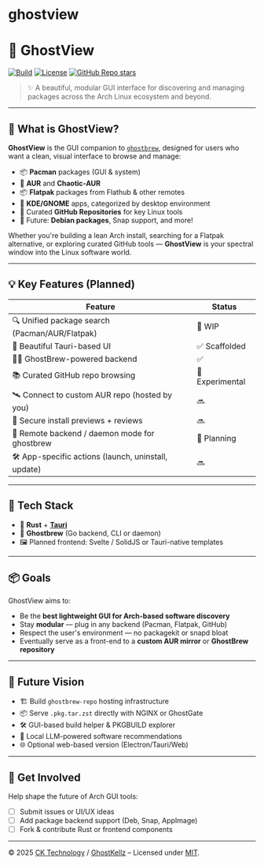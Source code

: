 # ghostview
# 👻 GhostView

[![Build](https://img.shields.io/github/actions/workflow/status/ghostkellz/ghostview/ci.yml?branch=main)](https://github.com/ghostkellz/ghostview/actions)
[![License](https://img.shields.io/github/license/ghostkellz/ghostview)](LICENSE)
[![GitHub Repo stars](https://img.shields.io/github/stars/ghostkellz/ghostview?style=social)](https://github.com/ghostkellz/ghostview)

> ✨ A beautiful, modular GUI interface for discovering and managing packages across the Arch Linux ecosystem and beyond.

---

## 🎯 What is GhostView?

**GhostView** is the GUI companion to [`ghostbrew`](https://github.com/ghostkellz/ghostbrew), designed for users who want a clean, visual interface to browse and manage:

- 📦 **Pacman** packages (GUI & system)
- 🎯 **AUR** and **Chaotic-AUR**
- 📦 **Flatpak** packages from Flathub & other remotes
- 🧩 **KDE/GNOME** apps, categorized by desktop environment
- 🔧 Curated **GitHub Repositories** for key Linux tools
- 🐧 Future: **Debian packages**, Snap support, and more!

Whether you're building a lean Arch install, searching for a Flatpak alternative, or exploring curated GitHub tools — **GhostView** is your spectral window into the Linux software world.

---

## 💡 Key Features (Planned)

| Feature | Status |
|--------|--------|
| 🔍 Unified package search (Pacman/AUR/Flatpak) | 🚧 WIP |
| 🌈 Beautiful Tauri-based UI | ✅ Scaffolded |
| 🧙‍♂️ GhostBrew-powered backend | ✅ |
| 📚 Curated GitHub repo browsing | 🧪 Experimental |
| 🛰️ Connect to custom AUR repo (hosted by you) | 🔜 |
| 🔐 Secure install previews + reviews | 🔜 |
| 📡 Remote backend / daemon mode for ghostbrew | 🧠 Planning |
| 🛠️ App-specific actions (launch, uninstall, update) | 🔜 |

---

## 🔧 Tech Stack

- 🦀 **Rust** + [**Tauri**](https://tauri.app)
- 🧩 **Ghostbrew** (Go backend, CLI or daemon)
- 🖼️ Planned frontend: Svelte / SolidJS or Tauri-native templates

---

## 📦 Goals

GhostView aims to:
- Be the **best lightweight GUI for Arch-based software discovery**
- Stay **modular** — plug in any backend (Pacman, Flatpak, GitHub)
- Respect the user's environment — no packagekit or snapd bloat
- Eventually serve as a front-end to a **custom AUR mirror** or **GhostBrew repository**

---

## 🔮 Future Vision

- 🏗️ Build `ghostbrew-repo` hosting infrastructure
- 📦 Serve `.pkg.tar.zst` directly with NGINX or GhostGate
- 🛠️ GUI-based build helper & PKGBUILD explorer
- 🧠 Local LLM-powered software recommendations
- 🌐 Optional web-based version (Electron/Tauri/Web)

---

## 🧙 Get Involved

Help shape the future of Arch GUI tools:

- [ ] Submit issues or UI/UX ideas
- [ ] Add package backend support (Deb, Snap, AppImage)
- [ ] Fork & contribute Rust or frontend components

---

© 2025 [CK Technology](https://cktechx.com) / [GhostKellz](https://ghostkellz.sh) – Licensed under [MIT](LICENSE).

